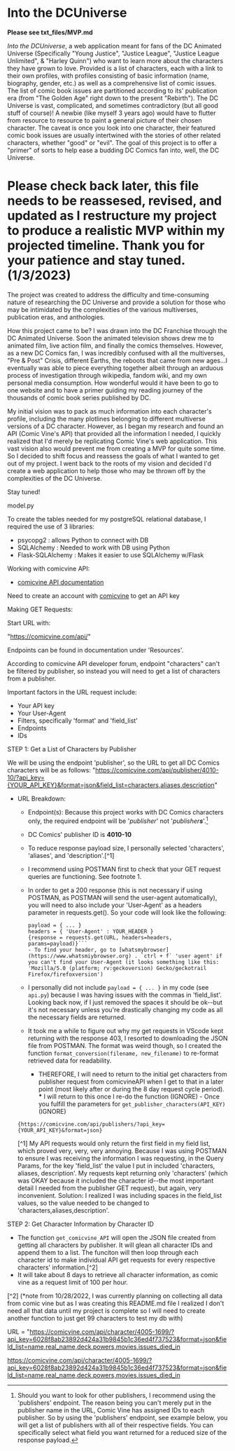 # Into the DCUniverse

**Please see txt_files/MVP.md**

_Into the DCUniverse_, a web application meant for fans of the DC Animated Universe (Specifically "Young Justice", "Justice League", "Justice League Unlimited", & "Harley Quinn") who want to learn more about the characters they have grown to love. Provided is a list of characters, each with a link to their own profiles, with profiles consisting of basic information (name, biography, gender, etc.) as well as a comprehensive list of comic issues. The list of comic book issues are partitioned according to its' publication era (from "The Golden Age" right down to the present "Rebirth"). The DC Universe is vast, complicated, and sometimes contradictory (but all good stuff of course)! A newbie (like myself 3 years ago) would have to flutter from resource to resource to paint a general picture of their chosen character. The caveat is once you look into one character, their featured comic book issues are usually intertwined with the stories of other related characters, whether "good" or "evil". The goal of this project is to offer a "primer" of sorts to help ease a budding DC Comics fan into, well, the DC Universe.

# Please check back later, this file needs to be reassesed, revised, and updated as I restructure my project to produce a realistic MVP within my projected timeline. Thank you for your patience and stay tuned. (1/3/2023)

The project was created to address the difficulty and time-consuming nature of researching the DC Universe and provide a solution for those who may be intimidated by the complexities of the various multiverses, publication eras, and anthologies.

How this project came to be? I was drawn into the DC Franchise through the DC Animated Universe. Soon the animated television shows drew me to animated film, live action film, and finally the comics themselves. However, as a new DC Comics fan, I was incredibly confused with all the multiverses, "Pre & Post" Crisis, different Earths, the reboots that came from new ages...I eventually was able to piece everything together albeit through an arduous process of investigation through wikipedia, fandom wiki, and my own personal media consumption. How wonderful would it have been to go to one website and to have a primer guiding my reading journey of the thousands of comic book series published by DC.

My initial vision was to pack as much information into each character's profile, including the many plotlines belonging to different multiverse versions of a DC character. However, as I began my research and found an API (Comic Vine's API) that provided all the information I needed, I quickly realized that I'd merely be replicating Comic Vine's web application. This vast vision also would prevent me from creating a MVP for quite some time. So I decided to shift focus and reassess the goals of what I wanted to get out of my project. I went back to the roots of my vision and decided I'd create a web application to help those who may be thrown off by the complexities of the DC Universe.

Stay tuned!

model.py

To create the tables needed for my postgreSQL relational database, I required the use of 3 libraries:

- psycopg2 : allows Python to connect with DB
- SQLAlchemy : Needed to work with DB using Python
- Flask-SQLAlchemy : Makes it easier to use SQLAlchemy w/Flask

Working with comicvine API:

- [comicvine API documentation](https://comicvine.gamespot.com/api/documentation)

Need to create an account with [comicvine](https://comicvine.gamespot.com/api/) to get an API key

Making GET Requests:

Start URL with:

"https://comicvine.com/api/"

Endpoints can be found in documentation under 'Resources'.

According to comicvine API developer forum, endpoint "characters" can't be filtered by publisher, so instead you will need to get a list of characters from a publisher.

Important factors in the URL request include:

- Your API key
- Your User-Agent
- Filters, specifically 'format' and 'field_list'
- Endpoints
- IDs

STEP 1: Get a List of Characters by Publisher

We will be using the endpoint 'publisher', so the URL to get all DC Comics characters will be as follows:
"https://comicvine.com/api/publisher/4010-10/?api_key={YOUR_API_KEY}&format=json&field_list=characters,aliases,description"

- URL Breakdown:

  - Endpoint(s): Because this project works with DC Comics characters only, the required endpoint will be '_publisher_' not '_publisher_**_s_**'.[^bignote]
  - DC Comics' publisher ID is **4010-10**
  - To reduce response payload size, I personally selected 'characters', 'aliases', and 'description'.[^1]
  - I recommend using POSTMAN first to check that your GET request queries are functioning. See footnote 1.
  - In order to get a 200 response (this is not necessary if using POSTMAN, as POSTMAN will send the user-agent automatically), you will need to also include your 'User-Agent' as a headers parameter in requests.get(). So your code will look like the following:
    ````
    payload = { ... }
    headers = { 'User-Agent' : YOUR_HEADER }
    {response = requests.get(URL, headers=headers, params=payload)}```
    - To find your header, go to [whatsmybrowser](https://www.whatsmiybrowser.org) . `ctrl + f` 'user agent' if you can't find your User-Agent (it looks something like this:
    'Mozilla/5.0 (platform; rv:geckoversion) Gecko/geckotrail Firefox/firefoxversion')
    ````
  - I personally did not include `payload = { ... }` in my code (see `api.py`) because I was having issues with the commas in 'field_list'. Looking back now, if I just removed the spaces it should be ok--but it's not necessary unless you're drastically changing my code as all the necessary fields are returned.

  - It took me a while to figure out why my get requests in VScode kept returning with the response 403, I resorted to downloading the JSON file from POSTMAN. The format was weird though, so I created the function `format_conversion(filename, new_filename)` to re-format retrieved data for readability.
    - THEREFORE, I will need to return to the initial get characters from publisher request from comicvineAPI when I get to that in a later point (most likely after or during the 8 day request cycle period).
      **\*** I will return to this once I re-do the function
      (IGNORE) - Once you fulfill the parameters for `get_publisher_characters(API_KEY)` (IGNORE)

  [^bignote]: Should you want to look for other publishers, I recommend using the 'publishers' endpoint. The reason being you can't merely put in the publisher name in the URL, Comic Vine has assigned IDs to each publisher. So by using the 'publishers' endpoint, see example below, you will get a list of publishers with all of their respective fields. You can specifically select what field you want returned for a reduced size of the response payload.

  `{https://comicvine.com/api/publishers/?api_key={YOUR_API_KEY}&format=json}`

  [^1] My API requests would only return the first field in my field list, which proved very, very, very annoying. Because I was using POSTMAN to ensure I was receiving the information I was requesting, in the Query Params, for the key 'field_list' the value I put in included 'characters, aliases, description'. My requests kept returning only 'characters' (which was OKAY because it included the character id--the most important detail I needed from the publisher GET request), but again, very inconvenient. Solution: I realized I was including spaces in the field_list values, so the value needed to be changed to 'characters,aliases,description'.

STEP 2: Get Character Information by Character ID

- The function `get_comicvine_API` will open the JSON file created from getting all characters by publisher. It will glean all character IDs and append them to a list. The funciton will then loop through each character id to make individual API get requests for every respective characters' information.[^2]
- It will take about 8 days to retrieve all character information, as comic vine as a request limit of 100 per hour.

[^2] (\*note from 10/28/2022, I was currently planning on collecting all data from comic vine but as I was creating this README.md file I realized I don't need all that data until my project is complete so I will need to create another function to just get 99 characters to test my db with)

URL = "https://comicvine.com/api/character/4005-1699/?api_key=6028f8ab23892d424a31b9845b1c36ed4f737523&format=json&field_list=name,real_name,deck,powers,movies,issues_died_in

https://comicvine.com/api/character/4005-1699/?api_key=6028f8ab23892d424a31b9845b1c36ed4f737523&format=json&field_list=name,real_name,deck,powers,movies,issues_died_in
